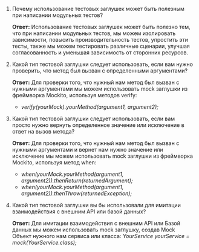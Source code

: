 1) Почему использование тестовых заглушек может быть полезным при написании модульных тестов?

   **Ответ:** Использование тестовых заглушек может быть полезно тем, что при написании модульных тестов, мы можем
   изолировать зависимости, повысить производительность тестов, упростить эти тесты, также мы можем тестировать
   различные сценарии, улучшая согласованность и уменьшая зависимость от сторонних ресурсов.


2) Какой тип тестовой заглушки следует использовать, если вам нужно проверить, что метод был вызван с определенными
   аргументами?

   **Ответ:** Для проверки того, что нужный нам метод был вызван с нужными аргументами мы можем использовать mock
   заглушки из фреймворка Mockito, используя методов verify: 
   * *verify(yourMock).yourMethod(argument1, argument2);*


3) Какой тип тестовой заглушки следует использовать, если вам просто нужно вернуть определенное значение или исключение
   в ответ на вызов метода?

   **Ответ:** Для проверки того, что нужный нам метод был вызван с нужными аргументами и вернет нам нужно значение или
   исключение мы можем использовать mock заглушки из фреймворка Mockito, используя метод when:
    * *when(yourMock.yourMethod(argument1, argument2)).thenReturn(returnedArgument);*
    * *when(yourMock.yourMethod(argument1, argument2)).thenThrow(returnedException);*


4) Какой тип тестовой заглушки вы бы использовали для имитации взаимодействия с внешним API или базой данных?

   **Ответ:** Для имитации взаимодействия с внешним API или Базой данных мы можем использовать mock заглушку, создав
   Mock Объект нужного нам сервиса или класса:
   *YourService yourService = mock(YourService.class);*
   
